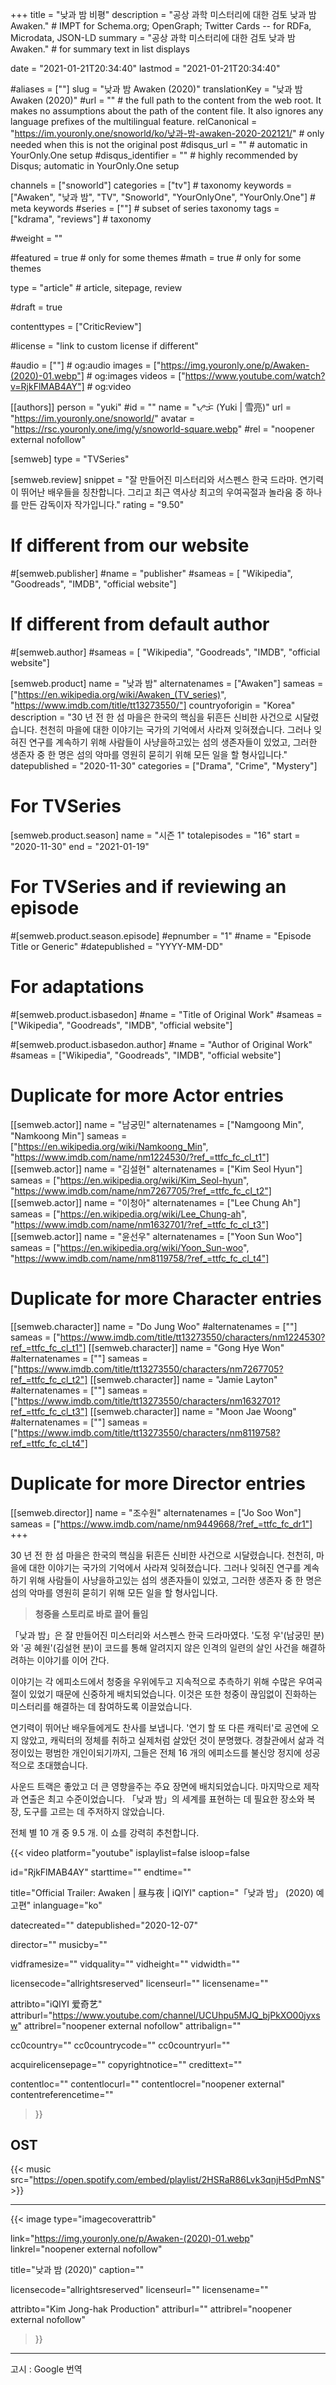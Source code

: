 +++
title = "낮과 밤 비평"
description = "공상 과학 미스터리에 대한 검토 낮과 밤 Awaken."													# IMPT for Schema.org; OpenGraph; Twitter Cards -- for RDFa, Microdata, JSON-LD
summary = "공상 과학 미스터리에 대한 검토 낮과 밤 Awaken."																											# for summary text in list displays

date = "2021-01-21T20:34:40"
lastmod = "2021-01-21T20:34:40"

#aliases = [""]
slug = "낮과 밤 Awaken (2020)"
translationKey = "낮과 밤 Awaken (2020)"
#url = ""																														# the full path to the content from the web root. It makes no assumptions about the path of the content file. It also ignores any language prefixes of the multilingual feature.
relCanonical = "https://im.youronly.one/snoworld/ko/낮과-밤-awaken-2020-202121/"																									# only needed when this is not the original post
#disqus_url = ""                                                    # automatic in YourOnly.One setup
#disqus_identifier = ""                                             # highly recommended by Disqus; automatic in YourOnly.One setup

channels = ["snoworld"]
categories = ["tv"]                           # taxonomy
keywords = ["Awaken", "낮과 밤", "TV", "Snoworld", "YourOnlyOne", "YourOnly.One"]                                                   # meta keywords
#series = [""]																											# subset of series taxonomy
tags = ["kdrama", "reviews"]																						# taxonomy

#weight = ""

#featured = true																									# only for some themes
#math = true																											# only for some themes

type = "article"                                                           # article, sitepage, review

#draft = true

contenttypes = ["CriticReview"]

#license = "link to custom license if different"

#audio = [""]                                                       # og:audio
images = ["https://img.youronly.one/p/Awaken-(2020)-01.webp"]                                                     # og:images
videos = ["https://www.youtube.com/watch?v=RjkFlMAB4AY"]                                                      # og:video

[[authors]]
  person = "yuki"
  #id = ""
  name = "ᜌᜓᜃᜒ (Yuki | 雪亮)"
  url = "https://im.youronly.one/snoworld/"
  avatar = "https://rsc.youronly.one/img/y/snoworld-square.webp"
  #rel = "noopener external nofollow"

[semweb]
type = "TVSeries"

[semweb.review]
snippet = "잘 만들어진 미스터리와 서스펜스 한국 드라마. 연기력이 뛰어난 배우들을 칭찬합니다. 그리고 최근 역사상 최고의 우여곡절과 놀라움 중 하나를 만든 감독이자 작가입니다."
rating = "9.50"

# If different from our website
#[semweb.publisher]
#name = "publisher"
#sameas = [ "Wikipedia", "Goodreads", "IMDB", "official website"]

# If different from default author
#[semweb.author]
#sameas = [ "Wikipedia", "Goodreads", "IMDB", "official website"]

[semweb.product]
name = "낮과 밤"
alternatenames = ["Awaken"]
sameas = ["https://en.wikipedia.org/wiki/Awaken_(TV_series)", "https://www.imdb.com/title/tt13273550/"]
countryoforigin = "Korea"
description = "30 년 전 한 섬 마을은 한국의 핵심을 뒤흔든 신비한 사건으로 시달렸습니다. 천천히 마을에 대한 이야기는 국가의 기억에서 사라져 잊혀졌습니다. 그러나 잊혀진 연구를 계속하기 위해 사람들이 사냥을하고있는 섬의 생존자들이 있었고, 그러한 생존자 중 한 명은 섬의 악마를 영원히 묻히기 위해 모든 일을 할 형사입니다."
datepublished = "2020-11-30"
categories = ["Drama", "Crime", "Mystery"]

# For TVSeries
[semweb.product.season]
name = "시즌 1"
totalepisodes = "16"
start = "2020-11-30"
end = "2021-01-19"

# For TVSeries and if reviewing an episode
#[semweb.product.season.episode]
#epnumber = "1"
#name = "Episode Title or Generic"
#datepublished = "YYYY-MM-DD"

# For adaptations
#[semweb.product.isbasedon]
#name = "Title of Original Work"
#sameas = ["Wikipedia", "Goodreads", "IMDB", "official website"]

#[semweb.product.isbasedon.author]
#name = "Author of Original Work"
#sameas = ["Wikipedia", "Goodreads", "IMDB", "official website"]

# Duplicate for more Actor entries
[[semweb.actor]]
name = "남궁민"
alternatenames = ["Namgoong Min", "Namkoong Min"]
sameas = ["https://en.wikipedia.org/wiki/Namkoong_Min", "https://www.imdb.com/name/nm1224530/?ref_=ttfc_fc_cl_t1"]
[[semweb.actor]]
name = "김설현"
alternatenames = ["Kim Seol Hyun"]
sameas = ["https://en.wikipedia.org/wiki/Kim_Seol-hyun", "https://www.imdb.com/name/nm7267705/?ref_=ttfc_fc_cl_t2"]
[[semweb.actor]]
name = "이청아"
alternatenames = ["Lee Chung Ah"]
sameas = ["https://en.wikipedia.org/wiki/Lee_Chung-ah", "https://www.imdb.com/name/nm1632701/?ref_=ttfc_fc_cl_t3"]
[[semweb.actor]]
name = "윤선우"
alternatenames = ["Yoon Sun Woo"]
sameas = ["https://en.wikipedia.org/wiki/Yoon_Sun-woo", "https://www.imdb.com/name/nm8119758/?ref_=ttfc_fc_cl_t4"]

# Duplicate for more Character entries
[[semweb.character]]
name = "Do Jung Woo"
#alternatenames = [""]
sameas = ["https://www.imdb.com/title/tt13273550/characters/nm1224530?ref_=ttfc_fc_cl_t1"]
[[semweb.character]]
name = "Gong Hye Won"
#alternatenames = [""]
sameas = ["https://www.imdb.com/title/tt13273550/characters/nm7267705?ref_=ttfc_fc_cl_t2"]
[[semweb.character]]
name = "Jamie Layton"
#alternatenames = [""]
sameas = ["https://www.imdb.com/title/tt13273550/characters/nm1632701?ref_=ttfc_fc_cl_t3"]
[[semweb.character]]
name = "Moon Jae Woong"
#alternatenames = [""]
sameas = ["https://www.imdb.com/title/tt13273550/characters/nm8119758?ref_=ttfc_fc_cl_t4"]

# Duplicate for more Director entries
[[semweb.director]]
name = "조수원"
alternatenames = ["Jo Soo Won"]
sameas = ["https://www.imdb.com/name/nm9449668/?ref_=ttfc_fc_dr1"]
+++

30 년 전 한 섬 마을은 한국의 핵심을 뒤흔든 신비한 사건으로 시달렸습니다. 천천히, 마을에 대한 이야기는 국가의 기억에서 사라져 잊혀졌습니다. 그러나 잊혀진 연구를 계속하기 위해 사람들이 사냥을하고있는 섬의 생존자들이 있었고, 그러한 생존자 중 한 명은 섬의 악마를 영원히 묻히기 위해 모든 일을 할 형사입니다.

<!--more-->

> **청중을 스토리로 바로 끌어 들임**

「낮과 밤」은 잘 만들어진 미스터리와 서스펜스 한국 드라마였다. '도정 우'(남궁민 분)와 '공 혜원'(김설현 분)이 코드를 통해 알려지지 않은 인격의 일련의 살인 사건을 해결하려하는 이야기를 이어 간다.

이야기는 각 에피소드에서 청중을 우위에두고 지속적으로 추측하기 위해 수많은 우여곡절이 있었기 때문에 신중하게 배치되었습니다. 이것은 또한 청중이 끊임없이 진화하는 미스터리를 해결하는 데 참여하도록 이끌었습니다.

연기력이 뛰어난 배우들에게도 찬사를 보냅니다. '연기 할 또 다른 캐릭터'로 공연에 오지 않았고, 캐릭터의 정체를 취하고 실제처럼 살았던 것이 분명했다. 경찰관에서 삶과 걱정이있는 평범한 개인이되기까지, 그들은 전체 16 개의 에피소드를 불신앙 정지에 성공적으로 초대했습니다.

사운드 트랙은 좋았고 더 큰 영향을주는 주요 장면에 배치되었습니다. 마지막으로 제작과 연출은 최고 수준이었습니다. 「낮과 밤」의 세계를 표현하는 데 필요한 장소와 복장, 도구를 고르는 데 주저하지 않았습니다.

전체 별 10 개 중 9.5 개. 이 쇼를 강력히 추천합니다.

{{< video
  platform="youtube"
  isplaylist=false
  isloop=false

  id="RjkFlMAB4AY"
  starttime=""
  endtime=""

  title="Official Trailer: Awaken | 昼与夜 | iQIYI"
  caption="「낮과 밤」 (2020) 예고편"
  inlanguage="ko"

  datecreated=""
  datepublished="2020-12-07"

  director=""
  musicby=""

  vidframesize=""
  vidquality=""
  vidheight=""
  vidwidth=""

  licensecode="allrightsreserved"
  licenseurl=""
  licensename=""

  attribto="iQIYI 爱奇艺"
  attriburl="https://www.youtube.com/channel/UCUhpu5MJQ_bjPkXO00jyxsw"
  attribrel="noopener external nofollow"
  attribalign=""

  cc0country=""
  cc0countrycode=""
  cc0countryurl=""

  acquirelicensepage=""
  copyrightnotice=""
  credittext=""

  contentloc=""
  contentlocurl=""
  contentlocrel="noopener external"
  contentreferencetime=""
>}}

## OST

{{< music src="https://open.spotify.com/embed/playlist/2HSRaR86Lvk3qnjH5dPmNS" >}}

---

{{< image
  type="imagecoverattrib"

  link="https://img.youronly.one/p/Awaken-(2020)-01.webp"
  linkrel="noopener external nofollow"

  title="낮과 밤 (2020)"
  caption=""

  licensecode="allrightsreserved"
  licenseurl=""
  licensename=""

  attribto="Kim Jong-hak Production"
  attriburl=""
  attribrel="noopener external nofollow"
>}}

---

고시 : Google 번역
